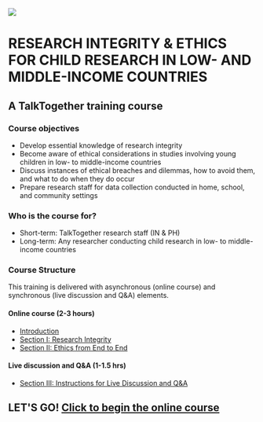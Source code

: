 <img src="https://talktogproject.github.io/ethics/img/TT-UP-TPF.png" style="display: block; margin: auto;">

# RESEARCH INTEGRITY & ETHICS FOR CHILD RESEARCH IN LOW- AND MIDDLE-INCOME COUNTRIES
## A TalkTogether training course

### Course objectives

-	Develop essential knowledge of research integrity
- Become aware of ethical considerations in studies involving young children in low- to middle-income countries
-	Discuss instances of ethical breaches and dilemmas, how to avoid them, and what to do when they do occur
-	Prepare research staff for data collection conducted in home, school, and community settings

### Who is the course for?

-	Short-term: TalkTogether research staff (IN & PH)
-	Long-term: Any researcher conducting child research in low- to middle-income countries

### Course Structure

This training is delivered with asynchronous (online course) and synchronous (live discussion and Q&A) elements.

#### **Online course (2-3 hours)**
- [Introduction](intro.md)
- [Section I: Research Integrity](integrity.md)
- [Section II: Ethics from End to End](endto.md)

#### **Live discussion and Q&A (1-1.5 hrs)**
- [Section III: Instructions for Live Discussion and Q&A](discussion.md)

## LET'S GO! [Click to begin the online course](intro.md)
